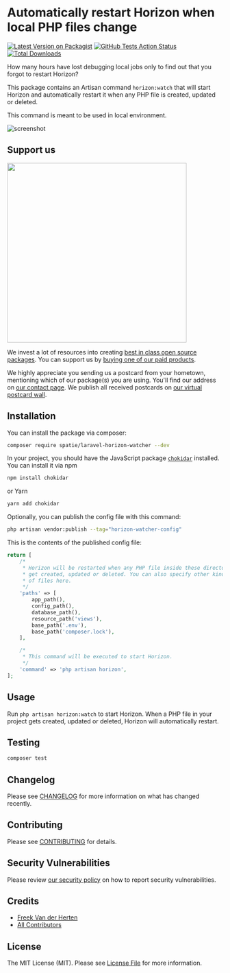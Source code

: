# Automatically restart Horizon when local PHP files change

[![Latest Version on Packagist](https://img.shields.io/packagist/v/spatie/laravel-horizon-watcher.svg?style=flat-square)](https://packagist.org/packages/spatie/laravel-horizon-watcher)
[![GitHub Tests Action Status](https://img.shields.io/github/workflow/status/spatie/laravel-horizon-watcher/run-tests?label=tests)](https://github.com/spatie/laravel-horizon-watcher/actions?query=workflow%3Arun-tests+branch%3Amain)
[![Total Downloads](https://img.shields.io/packagist/dt/spatie/laravel-horizon-watcher.svg?style=flat-square)](https://packagist.org/packages/spatie/laravel-horizon-watcher)

How many hours have lost debugging local jobs only to find out that you forgot to restart Horizon?

This package contains an Artisan command `horizon:watch` that will start Horizon and automatically restart it when any PHP file is created, updated or deleted.

This command is meant to be used in local environment.

![screenshot](https://github.com/spatie/laravel-horizon-watcher/blob/main/docs/images/screenshot.jpg)

## Support us

[<img src="https://github-ads.s3.eu-central-1.amazonaws.com/laravel-horizon-watcher.jpg?t=1" width="419px" />](https://spatie.be/github-ad-click/laravel-horizon-watcher)

We invest a lot of resources into creating [best in class open source packages](https://spatie.be/open-source). You can support us by [buying one of our paid products](https://spatie.be/open-source/support-us).

We highly appreciate you sending us a postcard from your hometown, mentioning which of our package(s) you are using. You'll find our address on [our contact page](https://spatie.be/about-us). We publish all received postcards on [our virtual postcard wall](https://spatie.be/open-source/postcards).

## Installation

You can install the package via composer:

```bash
composer require spatie/laravel-horizon-watcher --dev
```

In your project, you should have the JavaScript package [`chokidar`](https://github.com/paulmillr/chokidar) installed. You can install it via npm

```bash
npm install chokidar
```

or Yarn

```bash
yarn add chokidar
```

Optionally, you can publish the config file with this command:

```bash
php artisan vendor:publish --tag="horizon-watcher-config"
```

This is the contents of the published config file:

```php
return [
    /*
     * Horizon will be restarted when any PHP file inside these directories 
     * get created, updated or deleted. You can also specify other kinds
     * of files here.
     */
    'paths' => [
        app_path(),
        config_path(),
        database_path(),
        resource_path('views'),
        base_path('.env'),
        base_path('composer.lock'),
    ],

    /*
     * This command will be executed to start Horizon.
     */
    'command' => 'php artisan horizon',
];
```

## Usage

Run `php artisan horizon:watch` to start Horizon. When a PHP file in your project gets created, updated or deleted, Horizon will automatically restart.

## Testing

```bash
composer test
```

## Changelog

Please see [CHANGELOG](CHANGELOG.md) for more information on what has changed recently.

## Contributing

Please see [CONTRIBUTING](CONTRIBUTING.md) for details.

## Security Vulnerabilities

Please review [our security policy](../../security/policy) on how to report security vulnerabilities.

## Credits

- [Freek Van der Herten](https://github.com/freekmurze)
- [All Contributors](../../contributors)

## License

The MIT License (MIT). Please see [License File](LICENSE.md) for more information.
